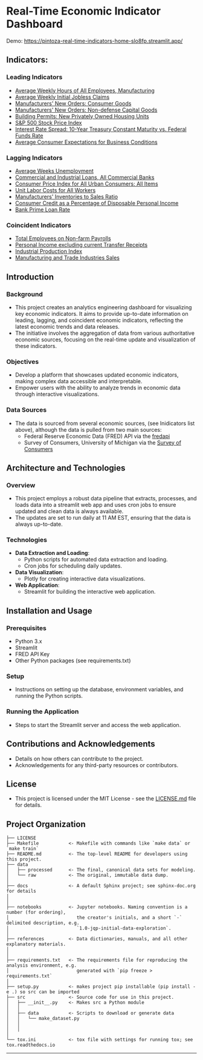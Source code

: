 Real-Time Economic Indicator Dashboard
==============================

Demo: https://pintoza-real-time-indicators-home-slo8fp.streamlit.app/

## Indicators:
### Leading Indicators
- [Average Weekly Hours of All Employees, Manufacturing](https://fred.stlouisfed.org/series/AWHAEMAN)
- [Average Weekly Initial Jobless Claims](https://fred.stlouisfed.org/series/ICSA)
- [Manufacturers' New Orders: Consumer Goods](https://fred.stlouisfed.org/series/ACOGNO)
- [Manufacturers' New Orders: Non-defense Capital Goods](https://fred.stlouisfed.org/series/ANDENO)
- [Building Permits: New Privately Owned Housing Units](https://fred.stlouisfed.org/series/PERMIT)
- [S&P 500 Stock Price Index](https://fred.stlouisfed.org/series/SP500)
- [Interest Rate Spread: 10-Year Treasury Constant Maturity vs. Federal Funds Rate](https://fred.stlouisfed.org/series/T10YFF)
- [Average Consumer Expectations for Business Conditions](https://data.sca.isr.umich.edu/data-archive/mine.php#)
### Lagging Indicators
- [Average Weeks Unemployment](https://fred.stlouisfed.org/series/UEMPMEAN)
- [Commercial and Industrial Loans, All Commercial Banks](https://fred.stlouisfed.org/series/BUSLOANS)
- [Consumer Price Index for All Urban Consumers: All Items](https://fred.stlouisfed.org/series/CPIAUCSL)
- [Unit Labor Costs for All Workers](https://fred.stlouisfed.org/series/ULCNFB)
- [Manufacturers' Inventories to Sales Ratio](https://fred.stlouisfed.org/series/MNFCTRIRSA)
- [Consumer Credit as a Percentage of Disposable Personal Income](https://fred.stlouisfed.org/series/BOGZ1FL153166006Q)
- [Bank Prime Loan Rate](https://fred.stlouisfed.org/series/DPRIME)
### Coincident Indicators
- [Total Employees on Non-farm Payrolls](https://fred.stlouisfed.org/series/PAYEMS)
- [Personal Income excluding current Transfer Receipts](https://fred.stlouisfed.org/series/W875RX1)
- [Industrial Production Index](https://fred.stlouisfed.org/series/INDPRO)
- [Manufacturing and Trade Industries Sales](https://fred.stlouisfed.org/series/CMRMTSPL)

## Introduction

### Background
- This project creates an analytics engineering dashboard for visualizing key economic indicators. It aims to provide up-to-date information on leading, lagging, and coincident economic indicators, reflecting the latest economic trends and data releases. 
- The initiative involves the aggregation of data from various authoritative economic sources, focusing on the real-time update and visualization of these indicators.

### Objectives
- Develop a platform that showcases updated economic indicators, making complex data accessible and interpretable.
- Empower users with the ability to analyze trends in economic data through interactive visualizations.

### Data Sources
- The data is sourced from several economic sources, (see Inidicators list above), although the data is pulled from two main sources:
  - Federal Reserve Economic Data (FRED) API via the [fredapi](https://github.com/mortada/fredapi)
  - Survey of Consumers, University of Michigan via the [Survey of Consumers](http://www.sca.isr.umich.edu/)


## Architecture and Technologies

### Overview
- This project employs a robust data pipeline that extracts, processes, and loads data into a streamlit web app and uses cron jobs to ensure updated and clean data is always available.
- The updates are set to run daily at 11 AM EST, ensuring that the data is always up-to-date.

### Technologies
- **Data Extraction and Loading**:
  - Python scripts for automated data extraction and loading.
  - Cron jobs for scheduling daily updates.
- **Data Visualization**:
  - Plotly for creating interactive data visualizations.
- **Web Application**:
  - Streamlit for building the interactive web application.

## Installation and Usage

### Prerequisites
- Python 3.x
- Streamlit
- FRED API Key
- Other Python packages (see requirements.txt)

### Setup
- Instructions on setting up the database, environment variables, and running the Python scripts.

### Running the Application
- Steps to start the Streamlit server and access the web application.

## Contributions and Acknowledgements

- Details on how others can contribute to the project.
- Acknowledgements for any third-party resources or contributors.

## License

- This project is licensed under the MIT License - see the [LICENSE.md](LICENSE.md) file for details.


Project Organization
------------

    ├── LICENSE
    ├── Makefile           <- Makefile with commands like `make data` or `make train`
    ├── README.md          <- The top-level README for developers using this project.
    ├── data
    │   ├── processed      <- The final, canonical data sets for modeling.
    │   └── raw            <- The original, immutable data dump.
    │
    ├── docs               <- A default Sphinx project; see sphinx-doc.org for details
    │
    │
    ├── notebooks          <- Jupyter notebooks. Naming convention is a number (for ordering),
    │                         the creator's initials, and a short `-` delimited description, e.g.
    │                         `1.0-jqp-initial-data-exploration`.
    │
    ├── references         <- Data dictionaries, manuals, and all other explanatory materials.
    │
    │
    ├── requirements.txt   <- The requirements file for reproducing the analysis environment, e.g.
    │                         generated with `pip freeze > requirements.txt`
    │
    ├── setup.py           <- makes project pip installable (pip install -e .) so src can be imported
    ├── src                <- Source code for use in this project.
    │   ├── __init__.py    <- Makes src a Python module
    │   │
    │   ├── data           <- Scripts to download or generate data
    │   │   └── make_dataset.py
    │   │
    │   │
    │
    └── tox.ini            <- tox file with settings for running tox; see tox.readthedocs.io


--------

